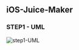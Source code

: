 ## iOS-Juice-Maker

### STEP1 - UML

![step1-UML](https://user-images.githubusercontent.com/39825738/154270669-c61f5ef9-c4b5-4c49-942a-a4658f7c5585.png)
